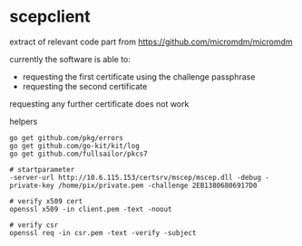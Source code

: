 # scepclient

extract of relevant code part from https://github.com/micromdm/micromdm

currently the software is able to:
- requesting the first certificate using the challenge passphrase
- requesting the second certificate

requesting any further certificate does not work

helpers
```
go get github.com/pkg/errors
go get github.com/go-kit/kit/log
go get github.com/fullsailor/pkcs7

# startparameter
-server-url http://10.6.115.153/certsrv/mscep/mscep.dll -debug -private-key /home/pix/private.pem -challenge 2EB13806806917D0

# verify x509 cert
openssl x509 -in client.pem -text -noout

# verify csr
openssl req -in csr.pem -text -verify -subject
```